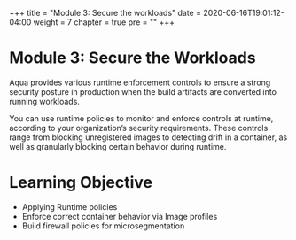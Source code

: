 +++
title = "Module 3: Secure the workloads"
date = 2020-06-16T19:01:12-04:00
weight = 7
chapter = true
pre = "<b></b>"
+++

# Module 3: Secure the Workloads

Aqua provides various runtime enforcement controls to ensure a strong security posture in production when the build artifacts are converted into running workloads.

You can use runtime policies to monitor and enforce controls at runtime, according to your organization’s security requirements. These controls range from blocking unregistered images to detecting drift in a container, as well as granularly blocking certain behavior during runtime.

# Learning Objective
* Applying Runtime policies
* Enforce correct container behavior via Image profiles
* Build firewall policies for microsegmentation  

